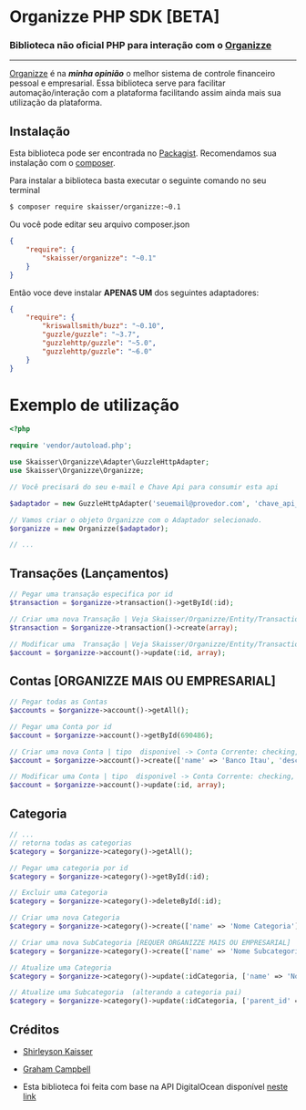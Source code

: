 # Organizze PHP SDK [BETA]
### Biblioteca não oficial PHP para interação com o [Organizze](http://www.organizze.com.br/) 
--------
[Organizze](http://www.organizze.com.br/) é na ***minha opinião*** o melhor sistema de controle financeiro pessoal e empresarial. 
Essa biblioteca serve para facilitar automação/interação com a plataforma facilitando assim ainda mais sua utilização da plataforma. 

Instalação
------------

Esta biblioteca pode ser encontrada no  [Packagist](https://packagist.org/packages/skaisser/organizze).
Recomendamos sua instalação com o  [composer](http://getcomposer.org).

Para instalar a biblioteca basta executar o seguinte comando no seu terminal
```bash
$ composer require skaisser/organizze:~0.1
```
Ou você pode editar seu arquivo composer.json
```json
{
    "require": {
        "skaisser/organizze": "~0.1"
    }
}
```

Então voce deve instalar **APENAS UM** dos seguintes adaptadores:

```json
{
    "require": {
        "kriswallsmith/buzz": "~0.10",
        "guzzle/guzzle": "~3.7",
        "guzzlehttp/guzzle": "~5.0",
        "guzzlehttp/guzzle": "~6.0"
    }
}
```


# Exemplo de utilização

```php
<?php

require 'vendor/autoload.php';

use Skaisser\Organizze\Adapter\GuzzleHttpAdapter;
use Skaisser\Organizze\Organizze;

// Você precisará do seu e-mail e Chave Api para consumir esta api

$adaptador = new GuzzleHttpAdapter('seuemail@provedor.com', 'chave_api_gerada_pelo_organizze');

// Vamos criar o objeto Organizze com o Adaptador selecionado.
$organizze = new Organizze($adaptador);

// ...
```

Transações (Lançamentos)
-------
```php
// Pegar uma transação especifica por id
$transaction = $organizze->transaction()->getById(:id);

// Criar uma nova Transação | Veja Skaisser/Organizze/Entity/Transaction para parametros disponiveis.
$transaction = $organizze->transaction()->create(array);

// Modificar uma  Transação | Veja Skaisser/Organizze/Entity/Transaction para parametros disponiveis.
$account = $organizze->account()->update(:id, array);
```


Contas [ORGANIZZE MAIS OU EMPRESARIAL]
-------

```php
// Pegar todas as Contas
$accounts = $organizze->account()->getAll();

// Pegar uma Conta por id
$account = $organizze->account()->getById(690486);

// Criar uma nova Conta | tipo  disponivel -> Conta Corrente: checking, Conta Poupança: savings, Outros: other
$account = $organizze->account()->create(['name' => 'Banco Itau', 'description' => 'Ag 0123', 'type' => 'checking']);

// Modificar uma Conta | tipo  disponivel -> Conta Corrente: checking, Conta Poupança: savings, Outros: other
$account = $organizze->account()->update(:id, array);
```

Categoria
-------

```php
// ...
// retorna todas as categorias
$category = $organizze->category()->getAll();

// Pegar uma categoria por id
$category = $organizze->category()->getById(:id);

// Excluir uma Categoria
$category = $organizze->category()->deleteById(:id);

// Criar uma nova Categoria
$category = $organizze->category()->create(['name' => 'Nome Categoria']);

// Criar uma nova SubCategoria [REQUER ORGANIZZE MAIS OU EMPRESARIAL]
$category = $organizze->category()->create(['name' => 'Nome Subcategoria', 'parent_id' => 'idCategoriaPai']);

// Atualize uma Categoria
$category = $organizze->category()->update(:idCategoria, ['name' => 'Novo Nome']);

// Atualize uma Subcategoria  (alterando a categoria pai)
$category = $organizze->category()->update(:idCategoria, ['parent_id' => 'idCategoriaPai']);

````


Créditos
-------

* [Shirleyson Kaisser](https://twitter.com/skaisser)
* [Graham Campbell](https://twitter.com/GrahamCampbell)


* Esta biblioteca foi feita com base na API DigitalOcean disponível [neste link](https://github.com/toin0u/DigitalOcean)





